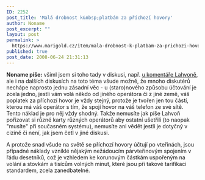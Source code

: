 ```yaml
---
ID: 2252
post_title: 'Malá drobnost k&nbsp;platbám za příchozí hovory'
author: Noname
post_excerpt: ""
layout: post
permalink: >
  https://www.marigold.cz/item/mala-drobnost-k-platbam-za-prichozi-hovory
published: true
post_date: 2008-06-24 21:31:13
---
```

<strong>Noname píše:</strong> všiml jsem si toho tady v diskusi, např. <a href="http://www.marigold.cz/item/ano-platit-za-prichozi-hovory-na-mobil-se-vyplati#comment-178633">u komentáře Lahvoně</a>, ale i na dalších diskusích na toto téma všude možně, že mnoho diskutérů nechápe naprosto jednu zásadní věc - u (staro)nového způsobu účtování je zcela jedno, jestli vám volá někdo od jiného operátora či z jiné země, váš poplatek za příchozí hovor je vždy stejný, protože je tvořen jen tou částí, kterou má váš operátor s tím, že spojí hovor na váš telefon ze své sítě. Tento náklad je pro něj vždy shodný. Takže nemusíte jak píše Lahvoň pořizovat si různé karty různých operátorů aby ostatní ušetřili (to naopak "musíte" při současném systému), nemusíte ani vědět jestli je dotyčný v cizině či není, jak jsem četl v jiné diskusi.

A protože snad všude na světě se příchozí hovory účtují po vteřinách, jsou případné náklady vzniklé nějakým nežádoucím párvteřinovým spojením v řádu desetníků, což je vzhledem ke korunovým částkám uspořeným na volání a stovkám a tisícům volných minut, které jsou při takové tarifikaci standardem, zcela zanedbatelné.